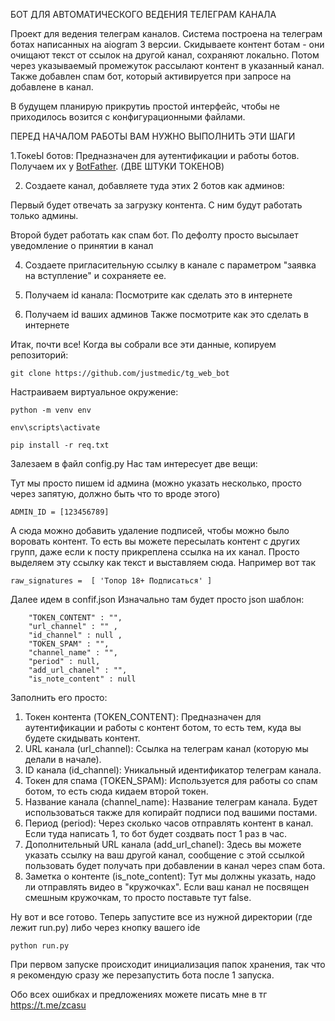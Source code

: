 БОТ ДЛЯ АВТОМАТИЧЕСКОГО ВЕДЕНИЯ ТЕЛЕГРАМ КАНАЛА

Проект для ведения телеграм каналов. Система построена на телеграм ботах написанных на aiogram 3 версии. 
Скидываете контент ботам - они очищают текст от ссылок на другой канал, сохраняют локально. Потом через указываемый промежуток рассылают контент в указанный канал.
Также добавлен спам бот, который активируется при запросе на добавлене в канал. 

В будущем планирую прикрутиь простой интерфейс, чтобы не приходилось возится с конфигурационными файлами.

ПЕРЕД НАЧАЛОМ РАБОТЫ ВАМ НУЖНО ВЫПОЛНИТЬ ЭТИ ШАГИ

1.ТокеЫ ботов:
Предназначен для аутентификации и работы ботов. 
Получаем их у [BotFather](https://t.me/BotFather). (ДВЕ ШТУКИ ТОКЕНОВ)

2) Создаете канал, добавляете туда этих 2 ботов как админов:
   
Первый будет отвечать за загрузку контента. С ним будут работать только админы.

Второй будет работать как спам бот. По дефолту просто высылает уведомление о принятии в канал

4) Создаете пригласительную ссылку в канале с параметром "заявка на вступление" и сохраняете ее.

5) Получаем id канала:
Посмотрите как сделать это в интернете

6) Получаем id ваших админов
Также посмотрите как это сделать в интернете


Итак, почти все! Когда вы собрали все эти данные, копируем репозиторий:
```
git clone https://github.com/justmedic/tg_web_bot
```

Настраиваем виртуальное окружение:
```
python -m venv env
```
```
env\scripts\activate
```
```
pip install -r req.txt
```

Залезаем в файл config.py
Нас там интересует две вещи:

Тут мы просто пишем id админа (можно указать несколько, просто через запятую, должно быть что то вроде этого)
```
ADMIN_ID = [123456789]
```
А сюда можно добавить удаление подписей, чтобы можно было воровать контент.
То есть вы можете пересылать контент с других групп, даже если к посту прикреплена ссылка на их канал. Просто выделяем эту ссылку как текст и выставляем сюда.
Например вот так
```
raw_signatures =  [ 'Топор 18+ Подписаться' ]
```


Далее идем в confif.json
Изначально там будет просто json шаблон:
```
    "TOKEN_CONTENT" : "", 
    "url_channel" : "" , 
    "id_channel" : null , 
    "TOKEN_SPAM" : "", 
    "channel_name" : "", 
    "period" : null, 
    "add_url_chanel" : "", 
    "is_note_content" : null

```
Заполнить его просто:
1. Токен контента (TOKEN_CONTENT): Предназначен для аутентификации и работы с контент ботом, то есть тем, куда вы будете скидывать контент.
2. URL канала (url_channel): Ссылка на телеграм канал (которую мы делали в начале).
3. ID канала (id_channel): Уникальный идентификатор телеграм канала.
4. Токен для спама (TOKEN_SPAM): Используется для работы со спам ботом, то есть сюда кидаем второй токен.
5. Название канала (channel_name): Название телеграм канала. Будет использоваться также для копирайт подписи под вашими постами.
6. Период (period): Через сколько часов отправлять контент в канал. Если туда написать 1, то бот будет создвать пост 1 раз в час.
7. Дополнительный URL канала (add_url_chanel): Здесь вы можете указать ссылку на ваш другой канал, сообщение с этой ссылкой пользовать будет получать при добавлении в канал через спам бота.
8. Заметка о контенте (is_note_content): Тут мы должны указать, надо ли отправлять видео в "кружочках". Если ваш канал не посвящен смешным кружочкам, то просто поставьте тут false.



Ну вот и все готово. Теперь запустите все из нужной директории (где лежит run.py) либо через кнопку вашего ide
```
python run.py
```


При первом запуске происходит инициализация папок хранения, так что я рекомендую сразу же перезапустить бота после 1 запуска. 

Обо всех ошибках и предложениях можете писать мне в тг https://t.me/zcasu

